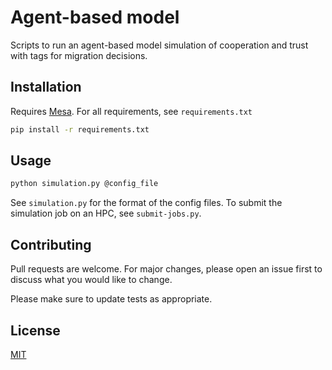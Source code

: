 # Agent-based model

Scripts to run an agent-based model simulation of cooperation and trust with tags for migration decisions.

## Installation

Requires [Mesa](https://github.com/projectmesa/mesa).
For all requirements, see ``requirements.txt``

```bash
pip install -r requirements.txt
```

## Usage
```bash
python simulation.py @config_file
```

See ``simulation.py`` for the format of the config files. To submit the simulation job on an HPC, see ``submit-jobs.py``.

## Contributing
Pull requests are welcome. For major changes, please open an issue first to discuss what you would like to change.

Please make sure to update tests as appropriate.

## License
[MIT](https://choosealicense.com/licenses/mit/)

